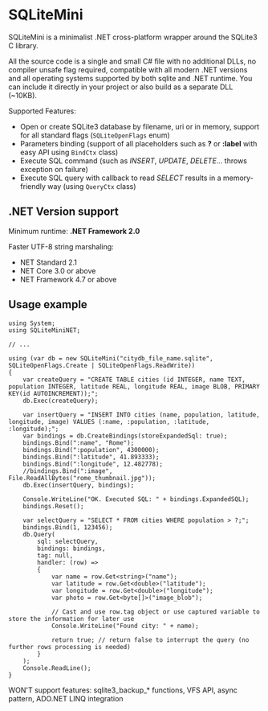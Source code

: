 # SQLiteMini

SQLiteMini is a minimalist .NET cross-platform wrapper around the SQLite3 C library.

All the source code is a single and small C# file with no additional DLLs, no compiler unsafe flag required, compatible with all modern .NET versions and all operating systems supported by both sqlite and .NET runtime.
You can include it directly in your project or also build as a separate DLL (~10KB).

Supported Features:
- Open or create SQLite3 database by filename, uri or in memory, support for all standard flags (`SQLiteOpenFlags` enum)
- Parameters binding (support of all placeholders such as **?** or **:label** with easy API using `BindCtx` class)
- Execute SQL command (such as *INSERT*, *UPDATE*, *DELETE*... throws exception on failure)
- Execute SQL query with callback to read *SELECT* results in a memory-friendly way (using `QueryCtx` class)

## .NET Version support

Minimum runtime: **.NET Framework 2.0**

Faster UTF-8 string marshaling:
- NET Standard 2.1
- NET Core 3.0 or above
- NET Framework 4.7 or above

## Usage example

```
using System;
using SQLiteMiniNET;

// ...

using (var db = new SQLiteMini("citydb_file_name.sqlite", SQLiteOpenFlags.Create | SQLiteOpenFlags.ReadWrite))
{
    var createQuery = "CREATE TABLE cities (id INTEGER, name TEXT, population INTEGER, latitude REAL, longitude REAL, image BLOB, PRIMARY KEY(id AUTOINCREMENT));";
    db.Exec(createQuery);

    var insertQuery = "INSERT INTO cities (name, population, latitude, longitude, image) VALUES (:name, :population, :latitude, :longitude);";
    var bindings = db.CreateBindings(storeExpandedSql: true);
    bindings.Bind(":name", "Rome");
    bindings.Bind(":population", 4300000);
    bindings.Bind(":latitude", 41.893333);
    bindings.Bind(":longitude", 12.482778);
    //bindings.Bind(":image", File.ReadAllBytes("rome_thumbnail.jpg"));
    db.Exec(insertQuery, bindings);

    Console.WriteLine("OK. Executed SQL: " + bindings.ExpandedSQL);
    bindings.Reset();

    var selectQuery = "SELECT * FROM cities WHERE population > ?;";
    bindings.Bind(1, 123456);
    db.Query(
        sql: selectQuery,
        bindings: bindings,
        tag: null,
        handler: (row) =>
        {
            var name = row.Get<string>("name");
            var latitude = row.Get<double>("latitude");
            var longitude = row.Get<double>("longitude");
            var photo = row.Get<byte[]>("image_blob");

            // Cast and use row.tag object or use captured variable to store the information for later use
            Console.WriteLine("Found city: " + name);

            return true; // return false to interrupt the query (no further rows processing is needed)
        }
    );
    Console.ReadLine();
}
```

WON'T support features: sqlite3_backup_\* functions, VFS API, async pattern, ADO.NET LINQ integration
